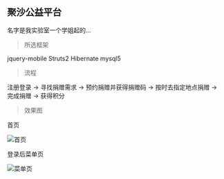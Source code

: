 ## 聚沙公益平台
名字是我实验室一个学姐起的...

> 所选框架

jquery-mobile Struts2 Hibernate mysql5

> 流程

注册登录 -> 寻找捐赠需求 -> 预约捐赠并获得捐赠码 -> 按时去指定地点捐赠 -> 完成捐赠 -> 获得积分

> 效果图

首页

![首页](https://github.com/yogyue/hebut-jusha-platform/blob/master/document/jusha-1.png)

登录后菜单页

![菜单页](https://github.com/yogyue/hebut-jusha-platform/blob/master/document/jusha-2.png)
